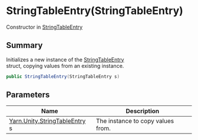 # StringTableEntry(StringTableEntry)

Constructor in [StringTableEntry](yarn.unity.stringtableentry.md)

## Summary

Initializes a new instance of the [StringTableEntry](yarn.unity.stringtableentry.md)\
struct, copying values from an existing instance.

```csharp
public StringTableEntry(StringTableEntry s)
```

## Parameters

| Name                                                            | Description                       |
| --------------------------------------------------------------- | --------------------------------- |
| [Yarn.Unity.StringTableEntry](yarn.unity.stringtableentry.md) s | The instance to copy values from. |
